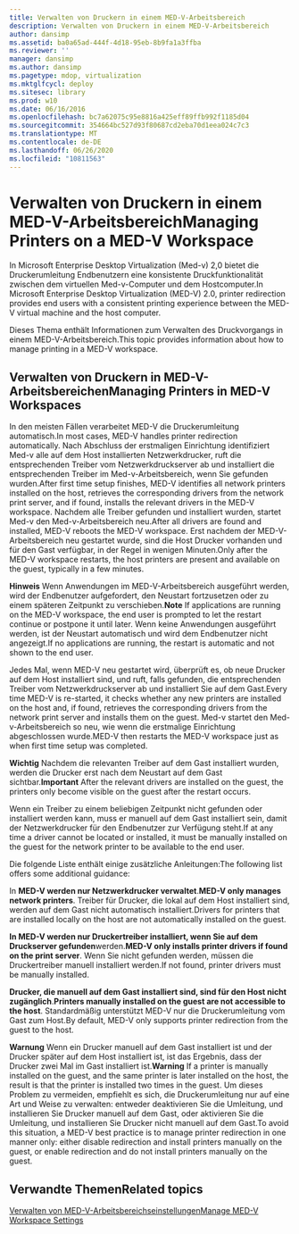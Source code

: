 ```yaml
---
title: Verwalten von Druckern in einem MED-V-Arbeitsbereich
description: Verwalten von Druckern in einem MED-V-Arbeitsbereich
author: dansimp
ms.assetid: ba0a65ad-444f-4d18-95eb-8b9fa1a3ffba
ms.reviewer: ''
manager: dansimp
ms.author: dansimp
ms.pagetype: mdop, virtualization
ms.mktglfcycl: deploy
ms.sitesec: library
ms.prod: w10
ms.date: 06/16/2016
ms.openlocfilehash: bc7a62075c95e8816a425eff89ffb992f1185d04
ms.sourcegitcommit: 354664bc527d93f80687cd2eba70d1eea024c7c3
ms.translationtype: MT
ms.contentlocale: de-DE
ms.lasthandoff: 06/26/2020
ms.locfileid: "10811563"
---
```

# <span data-ttu-id="5db2b-103">Verwalten von Druckern in einem MED-V-Arbeitsbereich</span><span class="sxs-lookup"><span data-stu-id="5db2b-103">Managing Printers on a MED-V Workspace</span></span>


<span data-ttu-id="5db2b-104">In Microsoft Enterprise Desktop Virtualization (Med-v) 2,0 bietet die Druckerumleitung Endbenutzern eine konsistente Druckfunktionalität zwischen dem virtuellen Med-v-Computer und dem Hostcomputer.</span><span class="sxs-lookup"><span data-stu-id="5db2b-104">In Microsoft Enterprise Desktop Virtualization (MED-V) 2.0, printer redirection provides end users with a consistent printing experience between the MED-V virtual machine and the host computer.</span></span>

<span data-ttu-id="5db2b-105">Dieses Thema enthält Informationen zum Verwalten des Druckvorgangs in einem MED-V-Arbeitsbereich.</span><span class="sxs-lookup"><span data-stu-id="5db2b-105">This topic provides information about how to manage printing in a MED-V workspace.</span></span>

## <span data-ttu-id="5db2b-106">Verwalten von Druckern in MED-V-Arbeitsbereichen</span><span class="sxs-lookup"><span data-stu-id="5db2b-106">Managing Printers in MED-V Workspaces</span></span>


<span data-ttu-id="5db2b-107">In den meisten Fällen verarbeitet MED-V die Druckerumleitung automatisch.</span><span class="sxs-lookup"><span data-stu-id="5db2b-107">In most cases, MED-V handles printer redirection automatically.</span></span> <span data-ttu-id="5db2b-108">Nach Abschluss der erstmaligen Einrichtung identifiziert Med-v alle auf dem Host installierten Netzwerkdrucker, ruft die entsprechenden Treiber vom Netzwerkdruckserver ab und installiert die entsprechenden Treiber im Med-v-Arbeitsbereich, wenn Sie gefunden wurden.</span><span class="sxs-lookup"><span data-stu-id="5db2b-108">After first time setup finishes, MED-V identifies all network printers installed on the host, retrieves the corresponding drivers from the network print server, and if found, installs the relevant drivers in the MED-V workspace.</span></span> <span data-ttu-id="5db2b-109">Nachdem alle Treiber gefunden und installiert wurden, startet Med-v den Med-v-Arbeitsbereich neu.</span><span class="sxs-lookup"><span data-stu-id="5db2b-109">After all drivers are found and installed, MED-V reboots the MED-V workspace.</span></span> <span data-ttu-id="5db2b-110">Erst nachdem der MED-V-Arbeitsbereich neu gestartet wurde, sind die Host Drucker vorhanden und für den Gast verfügbar, in der Regel in wenigen Minuten.</span><span class="sxs-lookup"><span data-stu-id="5db2b-110">Only after the MED-V workspace restarts, the host printers are present and available on the guest, typically in a few minutes.</span></span>

<span data-ttu-id="5db2b-111">**Hinweis**  Wenn Anwendungen im MED-V-Arbeitsbereich ausgeführt werden, wird der Endbenutzer aufgefordert, den Neustart fortzusetzen oder zu einem späteren Zeitpunkt zu verschieben.</span><span class="sxs-lookup"><span data-stu-id="5db2b-111">**Note** If applications are running on the MED-V workspace, the end user is prompted to let the restart continue or postpone it until later.</span></span> <span data-ttu-id="5db2b-112">Wenn keine Anwendungen ausgeführt werden, ist der Neustart automatisch und wird dem Endbenutzer nicht angezeigt.</span><span class="sxs-lookup"><span data-stu-id="5db2b-112">If no applications are running, the restart is automatic and not shown to the end user.</span></span>

 

<span data-ttu-id="5db2b-113">Jedes Mal, wenn MED-V neu gestartet wird, überprüft es, ob neue Drucker auf dem Host installiert sind, und ruft, falls gefunden, die entsprechenden Treiber vom Netzwerkdruckserver ab und installiert Sie auf dem Gast.</span><span class="sxs-lookup"><span data-stu-id="5db2b-113">Every time MED-V is re-started, it checks whether any new printers are installed on the host and, if found, retrieves the corresponding drivers from the network print server and installs them on the guest.</span></span> <span data-ttu-id="5db2b-114">Med-v startet den Med-v-Arbeitsbereich so neu, wie wenn die erstmalige Einrichtung abgeschlossen wurde.</span><span class="sxs-lookup"><span data-stu-id="5db2b-114">MED-V then restarts the MED-V workspace just as when first time setup was completed.</span></span>

<span data-ttu-id="5db2b-115">**Wichtig**  Nachdem die relevanten Treiber auf dem Gast installiert wurden, werden die Drucker erst nach dem Neustart auf dem Gast sichtbar.</span><span class="sxs-lookup"><span data-stu-id="5db2b-115">**Important** After the relevant drivers are installed on the guest, the printers only become visible on the guest after the restart occurs.</span></span>

 

<span data-ttu-id="5db2b-116">Wenn ein Treiber zu einem beliebigen Zeitpunkt nicht gefunden oder installiert werden kann, muss er manuell auf dem Gast installiert sein, damit der Netzwerkdrucker für den Endbenutzer zur Verfügung steht.</span><span class="sxs-lookup"><span data-stu-id="5db2b-116">If at any time a driver cannot be located or installed, it must be manually installed on the guest for the network printer to be available to the end user.</span></span>

<span data-ttu-id="5db2b-117">Die folgende Liste enthält einige zusätzliche Anleitungen:</span><span class="sxs-lookup"><span data-stu-id="5db2b-117">The following list offers some additional guidance:</span></span>

<span data-ttu-id="5db2b-118">In **MED-V werden nur Netzwerkdrucker verwaltet**.</span><span class="sxs-lookup"><span data-stu-id="5db2b-118">**MED-V only manages network printers**.</span></span> <span data-ttu-id="5db2b-119">Treiber für Drucker, die lokal auf dem Host installiert sind, werden auf dem Gast nicht automatisch installiert.</span><span class="sxs-lookup"><span data-stu-id="5db2b-119">Drivers for printers that are installed locally on the host are not automatically installed on the guest.</span></span>

<span data-ttu-id="5db2b-120">**In MED-V werden nur Druckertreiber installiert, wenn Sie auf dem Druckserver gefunden**werden.</span><span class="sxs-lookup"><span data-stu-id="5db2b-120">**MED-V only installs printer drivers if found on the print server**.</span></span> <span data-ttu-id="5db2b-121">Wenn Sie nicht gefunden werden, müssen die Druckertreiber manuell installiert werden.</span><span class="sxs-lookup"><span data-stu-id="5db2b-121">If not found, printer drivers must be manually installed.</span></span>

<span data-ttu-id="5db2b-122">**Drucker, die manuell auf dem Gast installiert sind, sind für den Host nicht zugänglich**.</span><span class="sxs-lookup"><span data-stu-id="5db2b-122">**Printers manually installed on the guest are not accessible to the host**.</span></span> <span data-ttu-id="5db2b-123">Standardmäßig unterstützt MED-V nur die Druckerumleitung vom Gast zum Host.</span><span class="sxs-lookup"><span data-stu-id="5db2b-123">By default, MED-V only supports printer redirection from the guest to the host.</span></span>

<span data-ttu-id="5db2b-124">**Warnung**  Wenn ein Drucker manuell auf dem Gast installiert ist und der Drucker später auf dem Host installiert ist, ist das Ergebnis, dass der Drucker zwei Mal im Gast installiert ist.</span><span class="sxs-lookup"><span data-stu-id="5db2b-124">**Warning** If a printer is manually installed on the guest, and the same printer is later installed on the host, the result is that the printer is installed two times in the guest.</span></span> <span data-ttu-id="5db2b-125">Um dieses Problem zu vermeiden, empfiehlt es sich, die Druckerumleitung nur auf eine Art und Weise zu verwalten: entweder deaktivieren Sie die Umleitung, und installieren Sie Drucker manuell auf dem Gast, oder aktivieren Sie die Umleitung, und installieren Sie Drucker nicht manuell auf dem Gast.</span><span class="sxs-lookup"><span data-stu-id="5db2b-125">To avoid this situation, a MED-V best practice is to manage printer redirection in one manner only: either disable redirection and install printers manually on the guest, or enable redirection and do not install printers manually on the guest.</span></span>

 

## <span data-ttu-id="5db2b-126">Verwandte Themen</span><span class="sxs-lookup"><span data-stu-id="5db2b-126">Related topics</span></span>


[<span data-ttu-id="5db2b-127">Verwalten von MED-V-Arbeitsbereichseinstellungen</span><span class="sxs-lookup"><span data-stu-id="5db2b-127">Manage MED-V Workspace Settings</span></span>](manage-med-v-workspace-settings.md)

 

 





